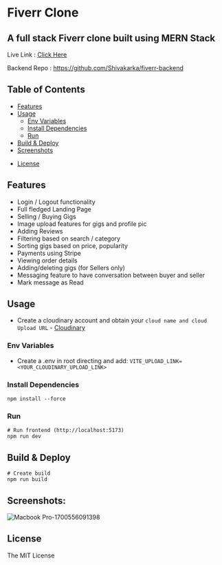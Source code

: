 # Fiverr Clone

## A full stack Fiverr clone built using MERN Stack

Live Link : [Click Here](https://fiverr-clone-sk.vercel.app/)

Backend Repo : https://github.com/Shivakarka/fiverr-backend

## Table of Contents

- [Features](#features)
- [Usage](#usage)
  - [Env Variables](#env-variables)
  - [Install Dependencies](#install-dependencies)
  - [Run](#run)
- [Build & Deploy](#build--deploy)
- [Screenshots](#screenshots)

 * [License](#license)

## Features

- Login / Logout functionality
- Full fledged Landing Page
- Selling / Buying Gigs
- Image upload features for gigs and profile pic
- Adding Reviews
- Filtering based on search / category
- Sorting gigs based on price, popularity
- Payments using Stripe
- Viewing order details
- Adding/deleting gigs (for Sellers only)
- Messaging feature to have conversation between buyer and seller
- Mark message as Read

## Usage

- Create a cloudinary account and obtain your `cloud name and cloud Upload URL` - [Cloudinary](https://cloudinary.com/)

### Env Variables

- Create a .env in root directing and add:
  `VITE_UPLOAD_LINK=<YOUR_CLOUDINARY_UPLOAD_LINK>`

### Install Dependencies

```
npm install --force
```

### Run

```
# Run frontend (http://localhost:5173)
npm run dev
```

## Build & Deploy

```
# Create build
npm run build
```

## Screenshots:

![Macbook Pro-1700556091398](https://github.com/Shivakarka/fiverr/assets/64298475/4941ddff-36c7-43bf-a40c-d4f1fc6106c6)


## License

The MIT License
